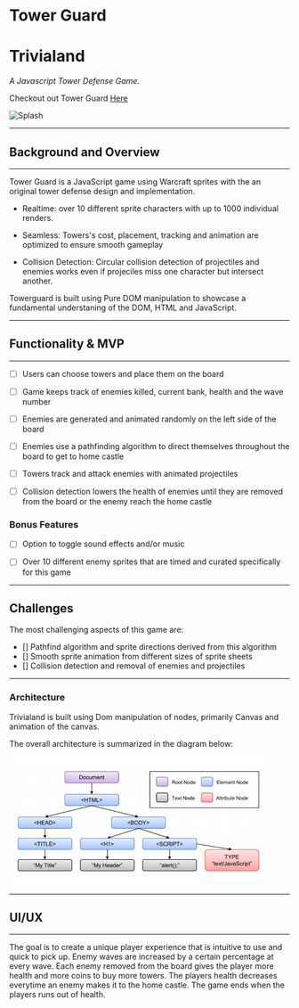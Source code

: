 # Tower Guard



# Trivialand

_A Javascript Tower Defense Game._

Checkout out Tower Guard [Here](https://rawbdata.github.io/TowerGuard/dist/ "Tower Guard")

![Splash](./docs/towerguard.gif)

***
## Background and Overview
***

Tower Guard is a JavaScript game using Warcraft sprites with the an original tower defense design and implementation. 


- Realtime: over 10 different sprite characters with up to 1000 individual renders.

- Seamless: Towers's cost, placement, tracking and animation are optimized to ensure smooth gameplay

- Collision Detection: Circular collision detection of projectiles and enemies works even if projeciles miss one character but intersect another.


Towerguard is built using Pure DOM manipulation to showcase a fundamental understaning of the DOM, HTML and JavaScript.


***
## Functionality & MVP
***

- [ ] Users can choose towers and place them on the board
- [ ] Game keeps track of enemies killed, current bank, health and the wave number
- [ ] Enemies are generated and animated randomly on the left side of the board
- [ ] Enemies use a pathfinding algorithm to direct themselves throughout the board to get to home castle
- [ ] Towers track and attack enemies with animated projectiles
- [ ] Collision detection lowers the health of enemies until they are removed from the board or the enemy reach the home castle


### Bonus Features

- [ ] Option to toggle sound effects and/or music
- [ ] Over 10 different enemy sprites that are timed and curated specifically for this game


***
## Challenges
The most challenging aspects of this game are:
- [] Pathfind algorithm and sprite directions derived from this algorithm
- [] Smooth sprite animation from different sizes of sprite sheets
- [] Collision detection and removal of enemies and projectiles
***

### Architecture

Trivialand is built using Dom manipulation of nodes, primarily Canvas and animation of the canvas.

The overall architecture is summarized in the diagram below:

![Splash](./docs/DOM-Node-Tree.png)

***
## UI/UX
***

The goal is to create a unique player experience that is intuitive to use and quick to pick up. Enemy waves are increased by a certain percentage at every wave. Each enemy removed from the board gives the player more health and more coins to buy more towers. The players health decreases everytime an enemy makes it to the home castle. The game ends when the players runs out of health.




